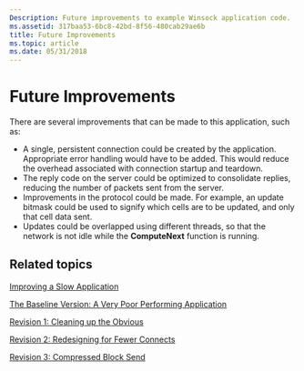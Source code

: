 ```yaml
---
Description: Future improvements to example Winsock application code.
ms.assetid: 317baa53-6bc8-42bd-8f56-480cab29ae6b
title: Future Improvements
ms.topic: article
ms.date: 05/31/2018
---
```


# Future Improvements

There are several improvements that can be made to this application, such as:

-   A single, persistent connection could be created by the application. Appropriate error handling would have to be added. This would reduce the overhead associated with connection startup and teardown.
-   The reply code on the server could be optimized to consolidate replies, reducing the number of packets sent from the server.
-   Improvements in the protocol could be made. For example, an update bitmask could be used to signify which cells are to be updated, and only that cell data sent.
-   Updates could be overlapped using different threads, so that the network is not idle while the **ComputeNext** function is running.

## Related topics

<dl> <dt>

[Improving a Slow Application](improving-a-slow-application-2.md)
</dt> <dt>

[The Baseline Version: A Very Poor Performing Application](the-baseline-version-a-very-poor-performing-application-2.md)
</dt> <dt>

[Revision 1: Cleaning up the Obvious](revision-1-cleaning-up-the-obvious-2.md)
</dt> <dt>

[Revision 2: Redesigning for Fewer Connects](revision-2-redesigning-for-fewer-connects-2.md)
</dt> <dt>

[Revision 3: Compressed Block Send](revision-3-compressed-block-send-2.md)
</dt> </dl>

 

 



